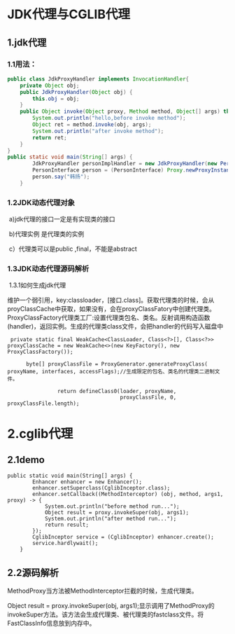 # JDK代理与CGLIB代理

## 1.jdk代理

### 1.1用法：

```java
public class JdkProxyHandler implements InvocationHandler{
	private Object obj;
	public JdkProxyHandler(Object obj) {
		this.obj = obj;
	}
	public Object invoke(Object proxy, Method method, Object[] args) throws Throwable {
		System.out.println("hello,before invoke method");
		Object ret = method.invoke(obj, args);
		System.out.println("after invoke method");
		return ret;
	}
}
public static void main(String[] args) {
		JdkProxyHandler personImplHandler = new JdkProxyHandler(new PersonImpl());
		PersonInterface person = (PersonInterface) Proxy.newProxyInstance(Thread.currentThread().getContextClassLoader(), new Class[] {PersonInterface.class}, personImplHandler);
		person.say("韩扬");
	}
```

### 1.2JDK动态代理对象

​      a)jdk代理的接口一定是有实现类的接口

​      b)代理实例 是代理类的实例

​      c）代理类可以是public ,final，不能是abstract

### 1.3JDK动态代理源码解析

​     1.3.1如何生成jdk代理

​            维护一个弱引用，key:classloader，[接口.class]。获取代理类的时候，会从proyClassCache中获取，如果没有，会在proxyClassFatory中创建代理类。ProxyClassFactory代理类工厂:设置代理类包名、类名。反射调用构造函数(handler)，返回实例。生成的代理类class文件，会把handler的代码写入磁盘中

```
 private static final WeakCache<ClassLoader, Class<?>[], Class<?>>  proxyClassCache = new WeakCache<>(new KeyFactory(), new ProxyClassFactory());
      
      byte[] proxyClassFile = ProxyGenerator.generateProxyClass( proxyName, interfaces, accessFlags);//生成限定的包名、类名的代理类二进制文件。
      
                return defineClass0(loader, proxyName,
                                    proxyClassFile, 0, proxyClassFile.length);
```

# 2.cglib代理

## 2.1demo

```
public static void main(String[] args) {
		Enhancer enhancer = new Enhancer();
		enhancer.setSuperclass(CglibInceptor.class);
		enhancer.setCallback((MethodInterceptor) (obj, method, args1, proxy) -> {
            System.out.println("before method run...");
            Object result = proxy.invokeSuper(obj, args1);
            System.out.println("after method run...");
            return result;
        });
		CglibInceptor service = (CglibInceptor) enhancer.create();
		service.hardlywait();
	}
```

## 2.2源码解析

MethodProxy当方法被MethodInterceptor拦截的时候，生成代理类。

Object result = proxy.invokeSuper(obj, args1);显示调用了MethodProxy的invokeSuper方法。该方法会生成代理类、被代理类的fastclass文件。将FastClassInfo信息放到内存中。